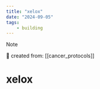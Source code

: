```yaml
---
title: "xelox"
date: "2024-09-05"
tags:
    - building
---
```


> [!NOTE]
> 🌱 created from: [[cancer_protocols]]

# xelox


